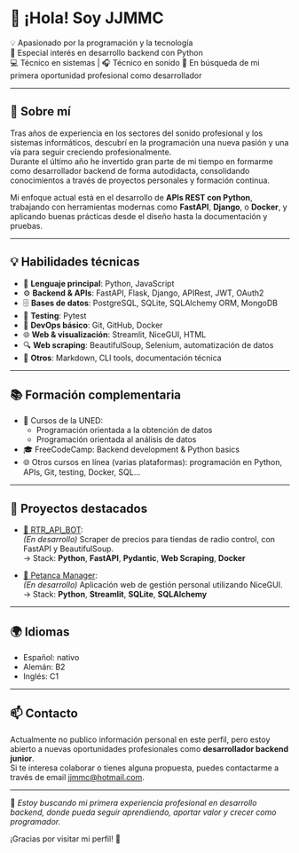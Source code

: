 # 👋 ¡Hola! Soy JJMMC

💡 Apasionado por la programación y la tecnología  
🐍 Especial interés en desarrollo backend con Python  
💻 Técnico en sistemas | 🎧 Técnico en sonido 
🚀 En búsqueda de mi primera oportunidad profesional como desarrollador

---

## 🧠 Sobre mí

Tras años de experiencia en los sectores del sonido profesional y los sistemas informáticos, descubrí en la programación una nueva pasión y una vía para seguir creciendo profesionalmente.  
Durante el último año he invertido gran parte de mi tiempo en formarme como desarrollador backend de forma autodidacta, consolidando conocimientos a través de proyectos personales y formación continua.

Mi enfoque actual está en el desarrollo de **APIs REST con Python**, trabajando con herramientas modernas como **FastAPI**, **Django**, o **Docker**, y aplicando buenas prácticas desde el diseño hasta la documentación y pruebas.

---

## 💡 Habilidades técnicas

- 🐍 **Lenguaje principal**: Python, JavaScript  
- ⚙️ **Backend & APIs**: FastAPI, Flask, Django, APIRest, JWT, OAuth2  
- 🗄️ **Bases de datos**: PostgreSQL, SQLite, SQLAlchemy ORM, MongoDB 
- 🧪 **Testing**: Pytest  
- 🐳 **DevOps básico**: Git, GitHub, Docker  
- 🌐 **Web & visualización**: Streamlit, NiceGUI, HTML  
- 🔍 **Web scraping**: BeautifulSoup, Selenium, automatización de datos  
- 🧠 **Otros**: Markdown, CLI tools, documentación técnica

---

## 📚 Formación complementaria

- 🧾 Cursos de la UNED:
  - Programación orientada a la obtención de datos
  - Programación orientada al análisis de datos
- 🎓 FreeCodeCamp: Backend development & Python basics
- 🌐 Otros cursos en línea (varias plataformas): programación en Python, APIs, Git, testing, Docker, SQL...

---

## 🚀 Proyectos destacados

- [🔗 RTR_API_BOT](https://github.com/JJMMC/RTR_API_BOT):  
  *(En desarrollo)* Scraper de precios para tiendas de radio control, con FastAPI y BeautifulSoup.  
  → Stack: **Python**, **FastAPI**, **Pydantic**, **Web Scraping**, **Docker**

- [🔗 Petanca Manager](https://github.com/JJMMC/Petanca_Streamlit):  
  *(En desarrollo)* Aplicación web de gestión personal utilizando NiceGUI.  
  → Stack: **Python**, **Streamlit**, **SQLite**, **SQLAlchemy**



---

## 🌍 Idiomas

- Español: nativo  
- Alemán: B2  
- Inglés: C1

---

## 📫 Contacto

Actualmente no publico información personal en este perfil, pero estoy abierto a nuevas oportunidades profesionales como **desarrollador backend junior**.  
Si te interesa colaborar o tienes alguna propuesta, puedes contactarme a través de email jjmmc@hotmail.com.

---

🎯 *Estoy buscando mi primera experiencia profesional en desarrollo backend, donde pueda seguir aprendiendo, aportar valor y crecer como programador.*

¡Gracias por visitar mi perfil! 🙌
